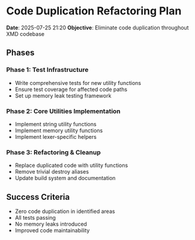 # Code Duplication Refactoring Plan

**Date**: 2025-07-25 21:20
**Objective**: Eliminate code duplication throughout XMD codebase

## Phases

### Phase 1: Test Infrastructure
- Write comprehensive tests for new utility functions
- Ensure test coverage for affected code paths
- Set up memory leak testing framework

### Phase 2: Core Utilities Implementation
- Implement string utility functions
- Implement memory utility functions
- Implement lexer-specific helpers

### Phase 3: Refactoring & Cleanup
- Replace duplicated code with utility functions
- Remove trivial destroy aliases
- Update build system and documentation

## Success Criteria
- Zero code duplication in identified areas
- All tests passing
- No memory leaks introduced
- Improved code maintainability